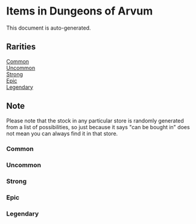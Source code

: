 # Items in Dungeons of Arvum
  
This document is auto-generated.

## Rarities
[Common](#common)<br>
[Uncommon](#uncommon)<br>
[Strong](#strong)<br>
[Epic](#epic)<br>
[Legendary](#legendary)<br>

## Note
Please note that the stock in any particular store is randomly generated from a list of possibilities, so just because it says "can be bought in" does not mean you can always find it in that store.

### Common

### Uncommon

### Strong

### Epic

### Legendary
